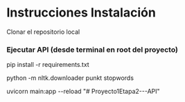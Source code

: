 # Instrucciones Instalación

Clonar el repositorio local

### Ejecutar API (desde terminal en root del proyecto)

pip install -r requirements.txt

python -m nltk.downloader punkt stopwords

uvicorn main:app --reload
"# Proyecto1Etapa2---API" 
